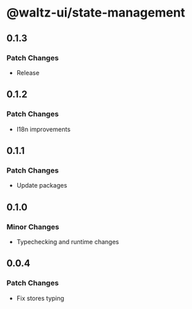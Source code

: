 # @waltz-ui/state-management

## 0.1.3

### Patch Changes

- Release

## 0.1.2

### Patch Changes

- I18n improvements

## 0.1.1

### Patch Changes

- Update packages

## 0.1.0

### Minor Changes

- Typechecking and runtime changes

## 0.0.4

### Patch Changes

- Fix stores typing
